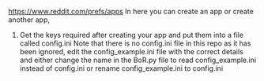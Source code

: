 
https://www.reddit.com/prefs/apps
In here you can create an app or create another app,

1) Get the keys required after creating your app and put them into a file called config.ini
Note that there is no config.ini file in this repo as it has been ignored, edit the config_example.ini file with the correct details and either change the name in the BoR.py file to read config_example.ini instead of config.ini or rename config_example.ini to config.ini
